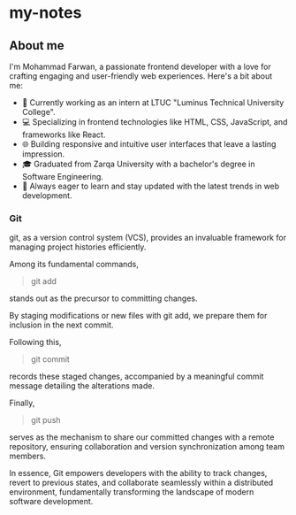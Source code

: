 # my-notes

## About me

I'm Mohammad Farwan, a passionate frontend developer with a love for crafting engaging and user-friendly web experiences. Here's a bit about me:


- 🚀 Currently working as an intern at LTUC "Luminus Technical University College".
- 💻 Specializing in frontend technologies like HTML, CSS, JavaScript, and frameworks like React.
- 🌐 Building responsive and intuitive user interfaces that leave a lasting impression.
- 🎓 Graduated from Zarqa University with a bachelor's degree in Software Engineering.
- 🌱 Always eager to learn and stay updated with the latest trends in web development.


### Git
git, as a version control system (VCS), provides an invaluable framework for managing project histories efficiently.

Among its fundamental commands,
>git add 

stands out as the precursor to committing changes.

By staging modifications or new files with git add, we prepare them for inclusion in the next commit.

Following this, 

>git commit

records these staged changes, accompanied by a meaningful commit message detailing the alterations made.

Finally, 

>git push

serves as the mechanism to share our committed changes with a remote repository, ensuring collaboration and version synchronization among team members.

 In essence, Git empowers developers with the ability to track changes, revert to previous states, and collaborate seamlessly within a distributed environment, fundamentally transforming the landscape of modern software development.